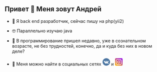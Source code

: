 ## Привет 👋 Меня зовут Андрей

* 💼 Я back end разработчик, сейчас пишу на php(yii2)

* 🤓 Параллельно изучаю java

* 🏃 В программирование пришел недавно, уже в сознательном возрасте, не без трудностей, конечно, да и куда без них в новом деле?
* 💬 Меня можно найти в социальных сетях [![alt-текст](https://github.com/ReyBos/ReyBos/blob/main/vk.png "vk.com")](https://vk.com/reybos) и [![alt-текст](https://github.com/ReyBos/ReyBos/blob/main/instagram.png "instagram.com")](https://www.instagram.com/andreybossiy)

<!--
**ReyBos/ReyBos** is a ✨ _special_ ✨ repository because its `README.md` (this file) appears on your GitHub profile.

Here are some ideas to get you started:

- 🔭 I’m currently working on ...
- 🌱 I’m currently learning ...
- 👯 I’m looking to collaborate on ...
- 🤔 I’m looking for help with ...
- 💬 Ask me about ...
- 📫 How to reach me: ...
- 😄 Pronouns: ...
- ⚡ Fun fact: ...
-->
